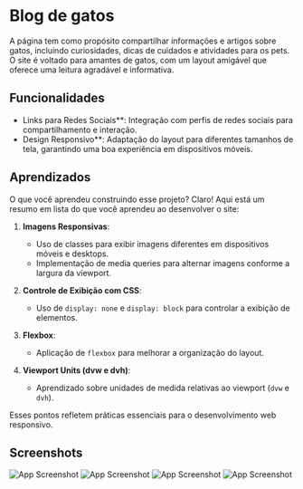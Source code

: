 
# Blog de gatos

A página tem como propósito compartilhar informações e artigos sobre gatos, incluindo curiosidades, dicas de cuidados e atividades para os pets. O site é voltado para amantes de gatos, com um layout amigável que oferece uma leitura agradável e informativa.



## Funcionalidades


- Links para Redes Sociais**: Integração com perfis de redes sociais para compartilhamento e interação.
- Design Responsivo**: Adaptação do layout para diferentes tamanhos de tela, garantindo uma boa experiência em dispositivos móveis.



## Aprendizados

O que você aprendeu construindo esse projeto? 
Claro! Aqui está um resumo em lista do que você aprendeu ao desenvolver o site:

1. **Imagens Responsivas**:
   - Uso de classes para exibir imagens diferentes em dispositivos móveis e desktops.
   - Implementação de media queries para alternar imagens conforme a largura da viewport.

2. **Controle de Exibição com CSS**:
   - Uso de `display: none` e `display: block` para controlar a exibição de elementos.

3. **Flexbox**:
   - Aplicação de `flexbox` para melhorar a organização do layout.

4. **Viewport Units (dvw e dvh)**:
   - Aprendizado sobre unidades de medida relativas ao viewport (`dvw` e `dvh`).


Esses pontos refletem práticas essenciais para o desenvolvimento web responsivo.


## Screenshots

![App Screenshot](https://i.imgur.com/qXx8lcW.png)
![App Screenshot](https://i.imgur.com/SpcBvVy.png)
![App Screenshot](https://i.imgur.com/ah6SVVf.png)
![App Screenshot](https://i.imgur.com/xsnwQHe.png)


